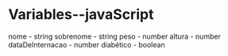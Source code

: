 # Variables--javaScript
nome - string
sobrenome - string
peso - number
altura - number
dataDeInternacao - number 
diabético - boolean
